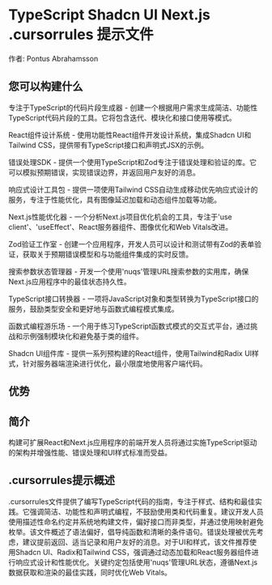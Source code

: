 # TypeScript Shadcn UI Next.js .cursorrules 提示文件

作者: Pontus Abrahamsson

## 您可以构建什么
专注于TypeScript的代码片段生成器 - 创建一个根据用户需求生成简洁、功能性TypeScript代码片段的工具。它将包含迭代、模块化和接口使用等模式。

React组件设计系统 - 使用功能性React组件开发设计系统，集成Shadcn UI和Tailwind CSS，提供带有TypeScript接口和声明式JSX的示例。

错误处理SDK - 提供一个使用TypeScript和Zod专注于错误处理和验证的库。它可以模拟预期错误，实现错误边界，并返回用户友好的消息。

响应式设计工具包 - 提供一项使用Tailwind CSS自动生成移动优先响应式设计的服务，专注于性能优化，具有图像延迟加载和动态组件加载等功能。

Next.js性能优化器 - 一个分析Next.js项目优化机会的工具，专注于'use client'、'useEffect'、React服务器组件、图像优化和Web Vitals改进。

Zod验证工作室 - 创建一个应用程序，开发人员可以设计和测试带有Zod的表单验证，获取关于预期错误模型和与功能组件集成的实时反馈。

搜索参数状态管理器 - 开发一个使用'nuqs'管理URL搜索参数的实用库，确保Next.js应用程序中的最佳状态持久性。

TypeScript接口转换器 - 一项将JavaScript对象和类型转换为TypeScript接口的服务，鼓励类型安全和更好地与函数式编程模式集成。

函数式编程游乐场 - 一个用于练习TypeScript函数式模式的交互式平台，通过挑战和示例强制模块化和避免基于类的组件。

Shadcn UI组件库 - 提供一系列预构建的React组件，使用Tailwind和Radix UI样式，针对服务器端渲染进行优化，最小限度地使用客户端代码。

## 优势


## 简介
构建可扩展React和Next.js应用程序的前端开发人员将通过实施TypeScript驱动的架构并增强性能、错误处理和UI样式标准而受益。

## .cursorrules提示概述
.cursorrules文件提供了编写TypeScript代码的指南，专注于样式、结构和最佳实践。它强调简洁、功能性和声明式编程，不鼓励使用类和代码重复。建议开发人员使用描述性命名约定并系统地构建文件，偏好接口而非类型，并通过使用映射避免枚举。该文件概述了语法偏好，倡导纯函数和清晰的条件语句。错误处理被优先考虑，建议提前返回、适当记录和用户友好的消息。对于UI和样式，该文件推荐使用Shadcn UI、Radix和Tailwind CSS，强调通过动态加载和React服务器组件进行响应式设计和性能优化。关键约定包括使用'nuqs'管理URL状态，遵循Next.js数据获取和渲染的最佳实践，同时优化Web Vitals。